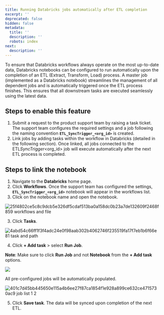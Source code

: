```yaml
---
title: Running Databricks jobs automatically after ETL completion
excerpt: ''
deprecated: false
hidden: false
metadata:
  title: ''
  description: ''
  robots: index
next:
  description: ''
---
```

To ensure that Databricks workflows always operate on the most up-to-date data, Databricks notebooks can be configured to run automatically upon the completion of an ETL (Extract, Transform, Load) process. A master job (implemented as a Databricks notebook) streamlines the management of all dependent jobs and is automatically triggered once the ETL process finishes. This ensures that all downstream tasks are executed seamlessly using the latest data.

## Steps to enable this feature

1. Submit a request to the product support team by raising a task ticket. The support team configures the required settings and a job following the naming convention **`ETL_SyncTrigger_<org_id>`**  is created.
2. Link jobs by adding tasks within the workflow in Databricks (detailed in the following section). Once linked, all jobs connected to the ETL*SyncTrigger*\<org\_id> job will execute automatically after the next ETL process is completed.

## Steps to link the notebook

1. Navigate to the **Databricks** home page.
2. Click **Workflows**. Once the support team has configured the settings, **`ETL_SyncTrigger_<org_id>`** notebook will appear in the workflows list. 
3. Click on the notebook name and open the notebook.

![25f4802ce5c8c9dcb5e326df5cdaf513ba0a158dc0b23a7de132609f2468f859 workflows and file](https://files.readme.io/25f4802ce5c8c9dcb5e326df5cdaf513ba0a158dc0b23a7de132609f2468f859-workflows_and_file.png)

3. Click **Tasks**. 

![4abd54c66ff1f3f4adc24e0f98aab302b4062746f235519fa17f7eb1b6f66e81 task and path](https://files.readme.io/4abd54c66ff1f3f4adc24e0f98aab302b4062746f235519fa17f7eb1b6f66e81-task_and_path.png)

4. Click **+ Add task** > select **Run Job**.

**Note**: Make sure to click **Run Job** and not **Notebook** from the **+ Add task** options.

![](https://files.readme.io/7feb90be7ccd4d00e41e56c3976eafd8a4b4fae4ccf3f85b30a8a8c5f4f9eb2b-run1.png)

All pre-configured jobs will be automatically populated.

![401c7d45bb445650e115a4b6ee27f87ca1854f1e928a899ce632ce4715730ac9 job list 1 2](https://files.readme.io/401c7d45bb445650e115a4b6ee27f87ca1854f1e928a899ce632ce4715730ac9-job_list_1_2.png)

5. Click **Save task**. The data will be synced upon completion of the next ETL.

